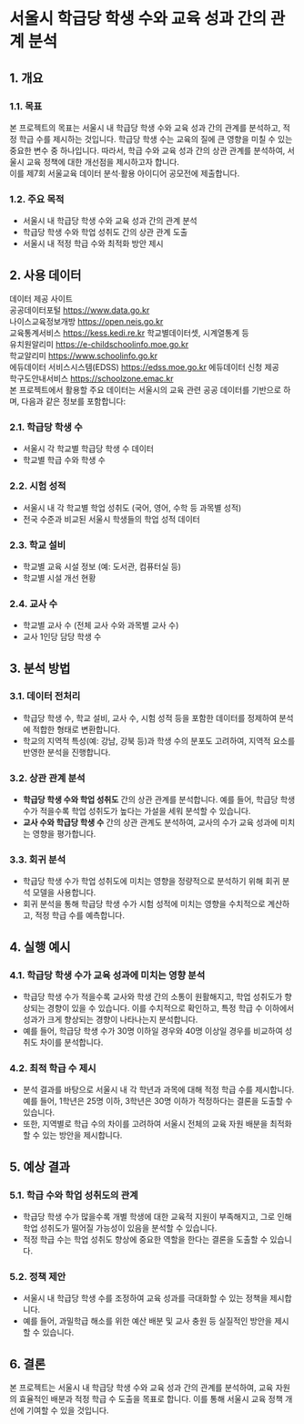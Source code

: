 
# 서울시 학급당 학생 수와 교육 성과 간의 관계 분석

## 1. 개요

### 1.1. 목표
본 프로젝트의 목표는 서울시 내 학급당 학생 수와 교육 성과 간의 관계를 분석하고, 적정 학급 수를 제시하는 것입니다. 학급당 학생 수는 교육의 질에 큰 영향을 미칠 수 있는 중요한 변수 중 하나입니다. 따라서, 학급 수와 교육 성과 간의 상관 관계를 분석하여, 서울시 교육 정책에 대한 개선점을 제시하고자 합니다.  
이를 제7회 서울교육 데이터 분석·활용 아이디어 공모전에 제출합니다.  

### 1.2. 주요 목적
- 서울시 내 학급당 학생 수와 교육 성과 간의 관계 분석
- 학급당 학생 수와 학업 성취도 간의 상관 관계 도출
- 서울시 내 적정 학급 수와 최적화 방안 제시

## 2. 사용 데이터
데이터 제공 사이트  
공공데이터포털	 https://www.data.go.kr 	  
나이스교육정보개방	 https://open.neis.go.kr 	  
교육통계서비스	 https://kess.kedi.re.kr 	학교별데이터셋, 시계열통계 등  
유치원알리미 	 https://e-childschoolinfo.moe.go.kr	  
학교알리미	 https://www.schoolinfo.go.kr 	  
에듀데이터 서비스시스템(EDSS)	 https://edss.moe.go.kr 	에듀데이터 신청 제공  
학구도안내서비스	 https://schoolzone.emac.kr 	 
본 프로젝트에서 활용할 주요 데이터는 서울시의 교육 관련 공공 데이터를 기반으로 하며, 다음과 같은 정보를 포함합니다:

### 2.1. 학급당 학생 수
- 서울시 각 학교별 학급당 학생 수 데이터
- 학교별 학급 수와 학생 수

### 2.2. 시험 성적
- 서울시 내 각 학교별 학업 성취도 (국어, 영어, 수학 등 과목별 성적)
- 전국 수준과 비교된 서울시 학생들의 학업 성적 데이터

### 2.3. 학교 설비
- 학교별 교육 시설 정보 (예: 도서관, 컴퓨터실 등)
- 학교별 시설 개선 현황

### 2.4. 교사 수
- 학교별 교사 수 (전체 교사 수와 과목별 교사 수)
- 교사 1인당 담당 학생 수

## 3. 분석 방법

### 3.1. 데이터 전처리
- 학급당 학생 수, 학교 설비, 교사 수, 시험 성적 등을 포함한 데이터를 정제하여 분석에 적합한 형태로 변환합니다.
- 학교의 지역적 특성(예: 강남, 강북 등)과 학생 수의 분포도 고려하여, 지역적 요소를 반영한 분석을 진행합니다.

### 3.2. 상관 관계 분석
- **학급당 학생 수와 학업 성취도** 간의 상관 관계를 분석합니다. 예를 들어, 학급당 학생 수가 적을수록 학업 성취도가 높다는 가설을 세워 분석할 수 있습니다.
- **교사 수와 학급당 학생 수** 간의 상관 관계도 분석하여, 교사의 수가 교육 성과에 미치는 영향을 평가합니다.

### 3.3. 회귀 분석
- 학급당 학생 수가 학업 성취도에 미치는 영향을 정량적으로 분석하기 위해 회귀 분석 모델을 사용합니다.
- 회귀 분석을 통해 학급당 학생 수가 시험 성적에 미치는 영향을 수치적으로 계산하고, 적정 학급 수를 예측합니다.

## 4. 실행 예시

### 4.1. 학급당 학생 수가 교육 성과에 미치는 영향 분석
- 학급당 학생 수가 적을수록 교사와 학생 간의 소통이 원활해지고, 학업 성취도가 향상되는 경향이 있을 수 있습니다. 이를 수치적으로 확인하고, 특정 학급 수 이하에서 성과가 크게 향상되는 경향이 나타나는지 분석합니다.
- 예를 들어, 학급당 학생 수가 30명 이하일 경우와 40명 이상일 경우를 비교하여 성취도 차이를 분석합니다.

### 4.2. 최적 학급 수 제시
- 분석 결과를 바탕으로 서울시 내 각 학년과 과목에 대해 적정 학급 수를 제시합니다. 예를 들어, 1학년은 25명 이하, 3학년은 30명 이하가 적정하다는 결론을 도출할 수 있습니다.
- 또한, 지역별로 학급 수의 차이를 고려하여 서울시 전체의 교육 자원 배분을 최적화할 수 있는 방안을 제시합니다.

## 5. 예상 결과

### 5.1. 학급 수와 학업 성취도의 관계
- 학급당 학생 수가 많을수록 개별 학생에 대한 교육적 지원이 부족해지고, 그로 인해 학업 성취도가 떨어질 가능성이 있음을 분석할 수 있습니다.
- 적정 학급 수는 학업 성취도 향상에 중요한 역할을 한다는 결론을 도출할 수 있습니다.

### 5.2. 정책 제안
- 서울시 내 학급당 학생 수를 조정하여 교육 성과를 극대화할 수 있는 정책을 제시합니다.
- 예를 들어, 과밀학급 해소를 위한 예산 배분 및 교사 충원 등 실질적인 방안을 제시할 수 있습니다.

## 6. 결론

본 프로젝트는 서울시 내 학급당 학생 수와 교육 성과 간의 관계를 분석하여, 교육 자원의 효율적인 배분과 적정 학급 수 도출을 목표로 합니다. 이를 통해 서울시 교육 정책 개선에 기여할 수 있을 것입니다.


